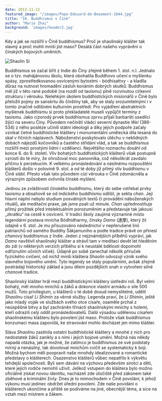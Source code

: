 ```yaml
---
date: 2013-11-22
featured_image: "/images/Pope-Edouard-de-Beaumont-1844.jpg"
title: "10. Buddhismus v Číně"
author: "Marie Zhai"
background: 'images/header2.jpg'
---
```

Kdy a jak se rozšířil v Číně buddhismus? Proč je shaolinský klášter tak slavný a proč mohli mniši jíst maso? Desátá část našeho vyprávění o čínských bojových uměních.
<!--more-->

![Shaolin Si](/images/wushu-10-shaolin-si.jpg#float)

Buddhismus se začal šířit z Indie do Číny zřejmě během 1. stol. n.l. Jednalo se o tzv. mahájánovou školu, která obohatila Buddhovo učení o myšlenku spásy, zprostředkovanou osvícenými bytostmi - bódhisattvy - a kladlla důraz na nutnost hromadění zásluh konáním dobrých skutků. Buddhismus měl již v této rané podobě (na rozdíl od taoismu) plně rozvinutou církevní strukturu i věrouku. Nelehkým úkolem buddhistických misionářů v Číně bylo přeložit pojmy ze sanskrtu do čínštiny tak, aby se staly srozumitelnými i v tomto značně odlišném kulturním prostředí. Pro vyjádření abstraktních myšlenek buddhismu si proto překladatelé museli vypůjčit termíny z taoismu. Jako cizorodý prvek buddhismus zprvu přijali barbarští usedlíci žijící na severu Číny. Původem nečínští vládci severní dynastie *Wei* (386-534) z něho posléze učinili státní ideologii a díky jejich podpoře začaly vznikat četné buddhistické kláštery i monumentální umělecká díla tesaná do skal v říčních náplavech. Náboženství poskytovalo útěchu v neklidných dobách nájezdů kočovníků a častého střídání vlád, a tak se buddhismus rozšířil mezi prostými lidmi i vzdělanci. Největšího rozmachu dosáhl od konce 6. do 9. století. Vliv bohatých buddhistických klášterů však postupně vzrostl do té míry, že ohrožoval moc panovníka, což několikrát zavdalo příčinu k perzekucím. K velkému pronásledování a násilnému rozpouštění klášterů došlo v polovině 9. stol. a od té doby již přímý vliv buddhismu v Číně slábl. Přesto však tato původem cizí věrouka v Číně zdomácněla a výrazným způsobem ovlivnila čínské myšlení.

Jednou ze zvláštností čínského buddhismu, který do sebe vstřebal prvky taoismu a obsahově se od indického buddhismu odlišil, je sekta *chan*. Její hlavní náplní nebylo studium posvátných textů či provádění náboženských rituálů, ale meditační praxe, jak jsme psali už minule. *Chan* upřednostňuje přímý prožitek před intelektuálním porozuměním a představuje tak jakousi „zkratku“ na cestě k osvícení. V tradici školy zaujímá významné místo legendární postava mnicha Bódhidharmy, čínsky *Damo* (達摩), který žil údajně v 6. stol. Je mu přisuzováno následnictví v nepřerušené linii patriarchů od samého Buddhy Šákjamuniho a podle tradice právě on přinesl *chan*ový buddhismus z Indie. Jeden z nejznámějších příběhů vypráví, jak *Damo* navštívil shaolinský klášter a strávil tam v meditaci devět let hleděním do zdi (v některých verzích příběhu si k neustálé bdělosti dopomohl odříznutím očních víček). Údajně po sobě zanechal několik příruček fyzického cvičení, od nichž mniši kláštera *Shaolin* odvozují vznik svého slavného bojového umění. Tyto legendy se staly populárními, avšak zřejmě postrádají historický základ a jsou dílem pozdějších snah o vytvoření silné *chan*ové tradice.

Shaolinský klášter hrál mezi buddhistickými kláštery ústřední roli. Byl velmi bohatý, měl mnoho mnichů a žáků a dokonce vlastní armádu o síle 500 mužů. Toto privilegium, u klášterů v té době dosud nemyslitelné, udělil *Shaolin*u císař *Li Shimin* za věrné služby. Legenda praví, že *Li Shimin*, ještě jako mladý voják ve službách svého otce císaře, osaměle prchal z neúspěšné bitvy a byl zachráněn třinácti shaolinskými mnichy s holemi, kteří odrazili celý oddíl pronásledovatelů. Další výsadou udělenou císařem shaolinskému klášteru bylo povolení jíst maso. Protože však buddhismus konzumaci masa zapovídá, ke stravování mohlo docházet jen mimo klášter.

Sláva *Shaolin*u zastínila ostatní buddhistické kláštery a mnohé z nich pro nedostatek žáků zanikly a s nimi i jejich bojové umění. Možná nás někdy napadá otázka, jak je možné, že zatímco je buddhismus ze své podstaty mírný a nenásilný, tak dovoloval mnichům cvičit se systematicky k boji. Možná bychom měli poopravit naše mnohdy idealizované a romantické představy o klášterech. Osazenstvo klášterů vůbec nepatřilo k výkvětu tehdejší společnosti. Byli sem dáváni na výchovu především sirotci a děti, které jejich rodiče nemohli uživit. Jelikož vstupem do kláštera bylo možno oficiálně získat novou identitu, nacházeli zde útočiště před zákonem také zběhové a kriminální živly. Dnes je to mimochodem v Číně povolání, k jehož výkonu musí jedinec obdržet úřední povolení. Zde naše povídání o klášterech ukončíme a příště se podíváme na jiné, obecnější téma, a sice na vztah mezi mistrem a žákem.

